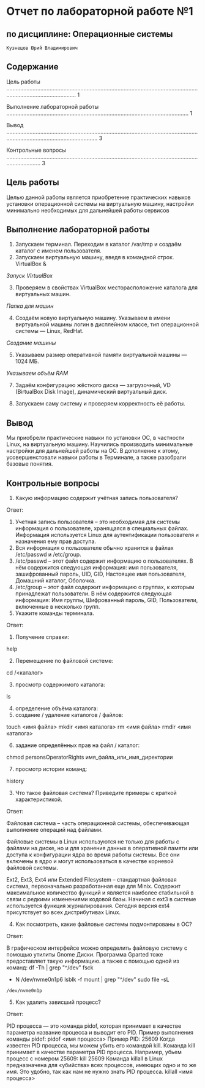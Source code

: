 # Отчет по лабораторной работе №1

## по дисциплине: Операционные системы

```
Кузнецов Юрий Владимирович
```
## Содержание

Цель работы ......................................................................................................................................................................... 1

Выполнение лабораторной работы ...................................................................................................................... 1

Вывод ....................................................................................................................................................................................... 3

Контрольные вопросы .................................................................................................................................................. 3

## Цель работы

Целью данной работы является приобретение практических навыков установки
операционной системы на виртуальную машину, настройки минимально необходимых
для дальнейшей работы сервисов

## Выполнение лабораторной работы

1. Запускаем терминал. Переходим в каталог /var/tmp и создаём каталог с именем
    пользователя.
2. Запускаем виртуальную машину, введя в командной строк.
VirtualBox &

_Запуск VirtualBox_

3. Проверяем в свойствах VirtualBox месторасположение каталога для виртуальных
    машин.

_Папка для машин_


4. Создаём новую виртуальную машину. Указываем в имени виртуальной машины
    логин в дисплейном классе, тип операционной системы — Linux, RedHat.

_Создание машины_

5. Указываем размер оперативной памяти виртуальной машины — 1024 МБ.

_Указываем объём RAM_

7. Задаём конфигурацию жёсткого диска — загрузочный, VD (BirtualBox Disk Image),
    динамический виртуальный диск.


8. Запускаем саму систему и проверяем корректность её работы.

## Вывод

Мы приобрели практические навыки по установки ОС, в частности Linux, на
виртуальную машину. Научились производить минимальные настройки для
дальнейшей работы на ОС. В дополнение к этому, усовершенстовали навыки работы в
Терминале, а также разобрали базовые понятия.

## Контрольные вопросы

1. Какую информацию содержит учётная запись пользователя?

Ответ:

1. Учетная запись пользователя – это необходимая для системы информация о
    пользователе, хранящаяся в специальных файлах. Информация используется
    Linux для аутентификации пользователя и назначения ему прав доступа.
2. Вся информация о пользователе обычно хранится в файлах /etc/passwd и
    /etc/group.
3. /etc/passwd – этот файл содержит информацию о пользователях. В нём
    содержится следующая информация: имя пользователя, зашифрованный
    пароль, UID, GID, Настоящее имя пользователя, Домашний каталог, Оболочка.
4. /etc/group – этот файл содержит информацию о группах, к которым
    принадлежат пользователи. В нём содержится следующая информация: Имя
    группы, Шифрованный пароль, GID, Пользователи, включенные в несколько
    групп.
2. Укажите команды терминала.

Ответ:


1. Получение справки:

help

2. Перемещение по файловой системе:

cd /<каталог>

3. просмотр содержимого каталога:

ls

4. определение объёма каталога:
5. создание / удаление каталогов / файлов:

touch <имя файла>
mkdir <имя каталога>
rm <имя файла>
rmdir <имя каталога>

6. задание определённых прав на файл / каталог:

chmod personsOperatorRights имя_файла_или_имя_директории

7. просмотр истории команд:

history

3. Что такое файловая система? Приведите примеры с краткой характеристикой.

Ответ:

Файловая система – часть операционной системы, обеспечивающая выполнение
операций над файлами.

Файловые системы в Linux используются не только для работы с файлами на диске,
но и для хранения данных в оперативной памяти или доступа к конфигурации ядра
во время работы системы. Все они включены в ядро и могут использоваться в
качестве корневой файловой системы.

Ext2, Ext3, Ext4 или Extended Filesystem – стандартная файловая система,
первоначально разработанная еще для Minix. Содержит максимальное количество
функций и является наиболее стабильной в связи с редкими изменениями кодовой
базы. Начиная с ext3 в системе используется функция журналирования. Сегодня
версия ext4 присутствует во всех дистрибутивах Linux.

4. Как посмотреть, какие файловые системы подмонтированы в ОС?

Ответ:

В графическом интерфейсе можно определить файловую систему с помощью
утилиты Gnome Диски. Программа Gparted тоже предоставляет такую
информацию. а также с помощью одной из команд: df -Th | grep "^/dev" fsck

- N /dev/nvme0n1p6 lsblk -f mount | grep "^/dev" sudo file -sL


```
/dev/nvme0n1p
```
5. Как удалить зависший процесс?

Ответ:

PID процесса — это команда pidof, которая принимает в качестве параметра
название процесса и выводит его PID. Пример выполнения команды pidof: pidof
<имя процесса> Пример PID: 25609 Когда известен PID процесса, мы можем убить
его командой kill. Команда kill принимает в качестве параметра PID процесса.
Например, убьем процесс с номером 25609: kill 25609 Команда killall в Linux
предназначена для «убийства» всех процессов, имеющих одно и то же имя. Это
удобно, так как нам не нужно знать PID процесса. killall <имя процесса>
